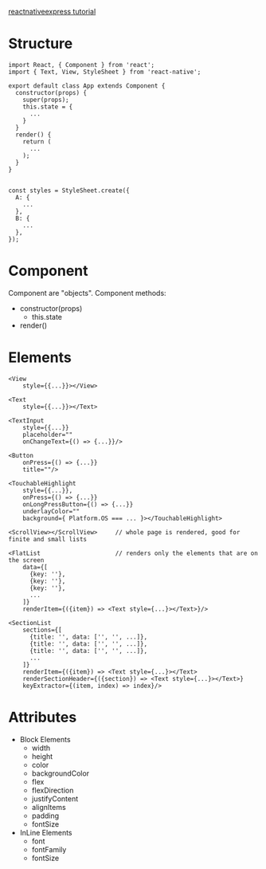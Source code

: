 [reactnativeexpress tutorial](http://www.reactnativeexpress.com/es6)

# Structure
```
import React, { Component } from 'react';
import { Text, View, StyleSheet } from 'react-native';

export default class App extends Component {
  constructor(props) {
    super(props);
    this.state = {
      ...
    }
  }
  render() {
    return (
      ...
    );
  }
}


const styles = StyleSheet.create({
  A: {
    ...
  },
  B: {
    ...
  },
});
```

# Component
Component are "objects".
Component methods:
- constructor(props)
  - this.state
- render()

# Elements
```
<View 
    style={{...}}></View>

<Text 
    style={{...}}></Text>

<TextInput
    style={{...}}
    placeholder=""
    onChangeText={() => {...}}/>

<Button
    onPress={() => {...}}
    title=""/>

<TouchableHighlight
    style={{...}},
    onPress={() => {...}}
    onLongPressButton={() => {...}}
    underlayColor=""
    background={ Platform.OS === ... }></TouchableHighlight>

<ScrollView></ScrollView>     // whole page is rendered, good for finite and small lists

<FlatList                     // renders only the elements that are on the screen
    data={[
      {key: ''},
      {key: ''},
      {key: ''},
      ...
    ]}
    renderItem={({item}) => <Text style={...}></Text>}/>

<SectionList
    sections={[
      {title: '', data: ['', '', ...]},
      {title: '', data: ['', '', ...]},
      {title: '', data: ['', '', ...]},
      ...
    ]}
    renderItem={({item}) => <Text style={...}></Text>
    renderSectionHeader={({section}) => <Text style={...}></Text>}
    keyExtractor={(item, index) => index}/>
```

# Attributes
- Block Elements
  - width
  - height
  - color
  - backgroundColor
  - flex
  - flexDirection
  - justifyContent
  - alignItems
  - padding
  - fontSize
- InLine Elements
  - font
  - fontFamily
  - fontSize
